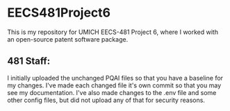 # EECS481Project6
This is my repository for UMICH EECS-481 Project 6, where I worked with an open-source patent software package.

## 481 Staff:
I initially uploaded the unchanged PQAI files so that you have a baseline for my changes. I've made each changed file it's own commit so that you may see my documentation. I've also made changes to the .env file and some other config files, but did not upload any of that for security reasons.
